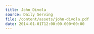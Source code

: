 ```yaml
---
title: John Divola
source: Daily Serving
file: /content/assets/john-divola.pdf
date: 2014-01-01T12:00:00.000+00:00
---
```

